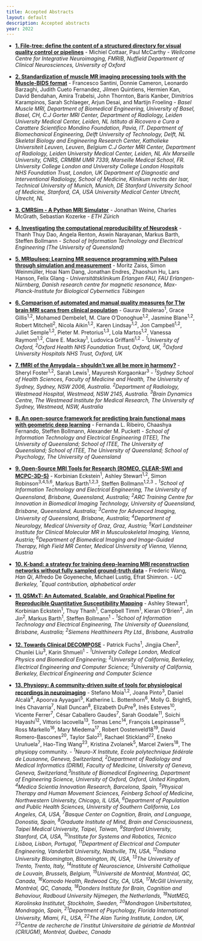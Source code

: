 ```yaml
--- 
title: Accepted Abstracts
layout: default
description: Accepted abstracts
year: 2022
--- 
```


<!-- # MRI Together Job board -->


* [**1. File-tree: define the content of a structured directory for visual quality control or pipelines**](https://youtu.be/z-llsNo18js) - Michiel Cottaar, Paul McCarthy - _Wellcome Centre for Integrative Neuroimaging, FMRIB, Nuffield Department of Clinical Neurosciences, University of Oxford_

* [**2. Standardization of muscle MR imaging processing tools with the Muscle-BIDS format**](https://youtu.be/bynZgEU7LQg) - Francesco Santini, Donnie Cameron, Leonardo Barzaghi, Judith Cueto Fernandez, Jilmen Quintiens, Hermien Kan, David Bendahan, Amira Trabelsi, John Thornton, Baris Kanber, Dimitrios Karampinos, Sarah Schlaeger, Arjun Desai, and Martijn Froeling - _Basel Muscle MRI, Department of Biomedical Engineering, University of Basel, Basel, CH, C.J Gorter MRI Center, Department of Radiology, Leiden University Medical Center, Leiden, NL Istituto di Ricovero e Cura a Carattere Scientifico Mondino Foundation, Pavia, IT. Department of Biomechanical Engineering, Delft University of Technology, Delft, NL Skeletal Biology and Engineering Research Center, Katholieke Universiteit Leuven, Leuven, Belgium C.J Gorter MRI Center, Department of Radiology, Leiden University Medical Center, Leiden, NL AIx Marseille University, CNRS, CRMBM UMR 7339, Marseille Medical School, FR. University College London and University College London Hospitals NHS Foundation Trust, London, UK Department of Diagnostic and Interventional Radiology, School of Medicine, Klinikum rechts der Isar, Technical University of Munich, Munich, DE Stanford University School of Medicine, Stanford, CA, USA University Medical Center Utrecht, Utrecht, NL_

* [**3. CMRSim - A Python MRI Simulator**](https://youtu.be/gnHUyHgve-0) - Jonathan Weine, Charles McGrath, Sebastian Kozerke - _ETH Zürich_

* [**4. Investigating the computational reproducibility of Neurodesk**](https://youtu.be/OeesdtpdTto) - Thanh Thuy Dao, Angela Renton, Aswin Narayanan, Markus Barth, Steffen Bollmann - _School of Information Technology and Electrical Engineering (The University of Queensland)_

* [**5. MRIpulseq: Learning MR sequence programming with Pulseq through simulation and measurement**](https://youtu.be/Gxso5ZCyZC8) - Moritz Zaiss, Simon Weinmüller, Hoai Nam Dang, Jonathan Endres, Zhaoshun Hu, Lars Hanson, Felix Glang - _Universitätsklinikum Erlangen FAU, FAU Erlangen-Nürnberg, Danish research centre for magnetic resonance, Max-Planck-Institute for Biological Cybernetics Tübingen_

* [**6. Comparison of automated and manual quality measures for T1w brain MRI scans from clinical population**](www.youtube.com/watch?v=OKBk4Jhs4bU) - Gaurav Bhalerao<sup>1</sup>, Grace Gillis<sup>1,2</sup>, Mohamed Dembele1, M. Clare O’Donoghue<sup>1,2</sup>, Jasmine Blane<sup>1,2</sup>, Robert Mitchell<sup>2</sup>, Nicola Aikin<sup>1,2</sup>, Karen Lindsay<sup>1,2</sup>, Jon Campbell<sup>1,2</sup>, Juliet Semple<sup>1,2</sup>, Pieter M. Pretorius<sup>1,3</sup>, Lola Martos<sup>1,2</sup>, Vanessa Raymont<sup>1,2</sup>, Clare E. Mackay<sup>1</sup>, Ludovica Griffanti<sup>1,2</sup> - _<sup>1</sup>University of Oxford, <sup>2</sup>Oxford Health NHS Foundation Trust, Oxford, UK, <sup>3</sup>Oxford University Hospitals NHS Trust, Oxford, UK_

* [**7. fMRI of the Amygdala – shouldn’t we all be more in harmony?**](https://youtu.be/c1Lzqg4gjak) - Sheryl Foster<sup>1,2</sup>, Sarah Lewis<sup>1</sup>, Mayuresh Korgaonkar<sup>3</sup> - _<sup>1</sup>Sydney School of Health Sciences, Faculty of Medicine and Health, The University of Sydney, Sydney, NSW 2006, Australia. <sup>2</sup>Department of Radiology, Westmead Hospital, Westmead, NSW 2145, Australia. <sup>3</sup>Brain Dynamics Centre, The Westmead Institute for Medical Research, The University of Sydney, Westmead, NSW, Australia_

* [**8. An open-source framework for predicting brain functional maps with geometric deep learning**](https://youtu.be/IbP3TspxMFY) - Fernanda L. Ribeiro, Chaashya Fernando, Steffen Bollmann, Alexander M. Puckett - _School of Information Technology and Electrical Engineering (ITEE), The University of Queensland; School of ITEE, The University of Queensland; School of ITEE, The University of Queensland; School of Psychology, The University of Queensland_

* [**9. Open-Source MRI Tools for Research (ROMEO, CLEAR-SWI and MCPC-3D-S)**](https://youtu.be/EDvlk8r_Ags) - Korbinian Eckstein<sup>1</sup>, Ashley Stewart<sup>1,2</sup>, Simon Robinson<sup>3,4,5,6</sup>, Markus Barth<sup>1,2,3</sup>, Steffen Bollmann<sup>1,2,3</sup> - _<sup>1</sup>School of Information Technology and Electrical Engineering, The University of Queensland, Brisbane, Queensland, Australia; <sup>2</sup>ARC Training Centre for Innovation in Biomedical Imaging Technology, University of Queensland, Brisbane, Queensland, Australia; <sup>3</sup>Centre for Advanced Imaging, University of Queensland, Brisbane, Australia; <sup>4</sup>Department of Neurology, Medical University of Graz, Graz, Austria; <sup>5</sup>Karl Landsteiner Institute for Clinical Molecular MR in Musculoskeletal Imaging, Vienna, Austria; <sup>6</sup>Department of Biomedical Imaging and Image-Guided Therapy, High Field MR Center, Medical University of Vienna, Vienna, Austria_

* [**10. K-band: a strategy for training deep-learning MRI reconstruction networks without fully sampled ground-truth data**](https://youtu.be/E-ZrSSKmFss) - Frederic Wang<sup>*</sup>, Han Qi<sup>*</sup>, Alfredo De Goyeneche, Michael Lustig, Efrat Shimron. -  _UC Berkeley, <sup>*</sup>Equal contribution, alphabetical order_

* [**11. QSMxT: An Automated, Scalable, and Graphical Pipeline for Reproducible Quantitative Susceptibility Mapping**](https://youtu.be/Jy4M1XtrJj4) - Ashley Stewart<sup>1</sup>, Korbinian Eckstein<sup>1</sup>, Thuy Thanh<sup>1</sup>, Campbell Timm<sup>1</sup>, Kieran O’Brien<sup>2</sup>, Jin Jin<sup>2</sup>, Markus Barth<sup>1</sup>, Steffen Bollmann<sup>1</sup> - _<sup>1</sup>School of Information Technology and Electrical Engineering, The University of Queensland, Brisbane, Australia; <sup>2</sup>Siemens Healthineers Pty Ltd., Brisbane, Australia_

* [**12. Towards Clinical DECOMPOSE**](https://youtu.be/cI76iM6o5y8) - Patrick Fuchs<sup>1</sup>, Jingjia Chen<sup>2</sup>, Chunlei Liu<sup>3</sup>, Karin Shmueli<sup>1</sup> - _<sup>1</sup>University College London, Medical Physics and Biomedical Engineering; <sup>2</sup>University of California, Berkeley, Electrical Engineering and Computer Science; <sup>3</sup>University of California, Berkeley, Electrical Engineering and Computer Science_

* [**13. Physiopy: A community-driven suite of tools for physiological recordings in neuroimaging**](https://youtu.be/GBg9BaDxYRw) - Stefano Moia<sup>1,2</sup>, Joana Pinto<sup>3</sup>, Daniel Alcalà<sup>4</sup>, Apoorva Ayyagari<sup>5</sup>, Katherine L. Bottenhorn<sup>6</sup>, Molly G. Bright5, Inés Chavarria<sup>7</sup>, Niall Duncan<sup>8</sup>, Elizabeth DuPre<sup>9</sup>, Inês Esteves<sup>10</sup>, Vicente Ferrer<sup>7</sup>, César Caballero Gaudes<sup>7</sup>, Sarah Goodale<sup>11</sup>, Soichi Hayashi<sup>12</sup>, Vittorio Iacovella<sup>13</sup>, Tomas Lenc<sup>14</sup>, François Lespinasse<sup>15</sup>, Ross Markello<sup>16</sup>, Mary Miedema<sup>17</sup>, Robert Oostenveld18<sup>19</sup>, David Romero-Bascones<sup>20</sup>, Taylor Salo<sup>21</sup>, Rachael Stickland<sup>22</sup>, Eneko Uruñuela<sup>7</sup>, Hao-Ting Wang<sup>23</sup>, Kristina Zvolanek<sup>5</sup>, Marcel Zwiers<sup>18</sup>, The physiopy community. - _<sup>1</sup>Neuro-X Institute, Ecole polytechnique fédérale de Lausanne, Geneva, Switzerland, <sup>2</sup>Department of Radiology and Medical Informatics (DRIM), Faculty of Medicine, University of Geneva, Geneva, Switzerland,<sup>3</sup>Institute of Biomedical Engineering, Department of Engineering Science, University of Oxford, Oxford, United Kingdom, <sup>4</sup>Medica Scientia Innovation Research, Barcelona, Spain, <sup>5</sup>Physical Therapy and Human Movement Sciences, Feinberg School of Medicine, Northwestern University, Chicago, IL USA, <sup>6</sup>Department of Population and Public Health Sciences, University of Southern California, Los Angeles, CA, USA, <sup>7</sup>Basque Center on Cognition, Brain, and Language, Donostia, Spain, <sup>8</sup>Graduate Institute of Mind, Brain and Consciousness, Taipei Medical University, Taipei,
Taiwan, <sup>9</sup>Stanford University, Stanford, CA, USA, <sup>10</sup>Institute for Systems and Robotics, Técnico Lisboa, Lisbon, Portugal, <sup>11</sup>Department of Electrical and Computer Engineering, Vanderbilt University, Nashville, TN, USA, <sup>12</sup>Indiana University Bloomington, Bloomington, IN, USA, <sup>13</sup>The University of Trento, Trento, Italy, <sup>14</sup>Institute of Neuroscience, Université Catholique de Louvain, Brussels, Belgium, <sup>15</sup>Université de Montréal, Montréal, QC, Canada, <sup>16</sup>Komodo Health, Redwood City, CA, USA, <sup>17</sup>McGill University, Montréal, QC, Canada, <sup>18</sup>Donders Institute for Brain, Cognition and Behaviour, Radboud University Nijmegen, the Netherlands, <sup>19</sup>NatMEG, Karolinska Institutet, Stockholm, Sweden, <sup>20</sup>Mondragon Unibertsitatea, Mondragón, Spain, <sup>21</sup>Department of Psychology, Florida International University, Miami, FL, USA, <sup>22</sup>The Alan Turing Institute, London, UK, <sup>23</sup>Centre de recherche de l’institut Universitaire de gériatrie de Montréal (CRIUGM), Montréal, Québec, Canada_
